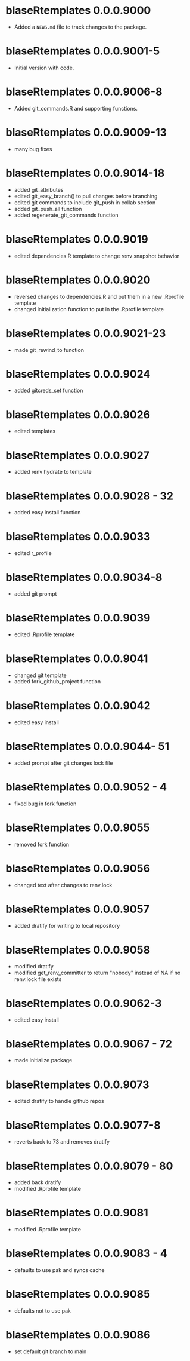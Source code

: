 # blaseRtemplates 0.0.0.9000

* Added a `NEWS.md` file to track changes to the package.

# blaseRtemplates 0.0.0.9001-5

* Initial version with code.

# blaseRtemplates 0.0.0.9006-8

* Added git_commands.R and supporting functions.

# blaseRtemplates 0.0.0.9009-13

* many bug fixes


# blaseRtemplates 0.0.0.9014-18 

* added git_attributes
* edited git_easy_branch() to pull changes before branching
* edited git commands to include git_push in collab section
* added git_push_all function
* added regenerate_git_commands function

# blaseRtemplates 0.0.0.9019

* edited dependencies.R template to change renv snapshot behavior

# blaseRtemplates 0.0.0.9020

* reversed changes to dependencies.R and put them in a new .Rprofile template
* changed initialization function to put in the .Rprofile template

# blaseRtemplates 0.0.0.9021-23

* made git_rewind_to function

# blaseRtemplates 0.0.0.9024

* added gitcreds_set function

# blaseRtemplates 0.0.0.9026

* edited templates

# blaseRtemplates 0.0.0.9027

* added renv hydrate to template

# blaseRtemplates 0.0.0.9028 - 32 

* added easy install function

# blaseRtemplates 0.0.0.9033

* edited r_profile

# blaseRtemplates 0.0.0.9034-8

* added git prompt

# blaseRtemplates 0.0.0.9039

* edited .Rprofile template

# blaseRtemplates 0.0.0.9041

* changed git template
* added fork_github_project function

# blaseRtemplates 0.0.0.9042

* edited easy install 

# blaseRtemplates 0.0.0.9044- 51 

* added prompt after git changes lock file

# blaseRtemplates 0.0.0.9052 - 4 

* fixed bug in fork function

# blaseRtemplates 0.0.0.9055

* removed fork function

# blaseRtemplates 0.0.0.9056

* changed text after changes to renv.lock

# blaseRtemplates 0.0.0.9057

* added dratify for writing to local repository 

# blaseRtemplates 0.0.0.9058

* modified dratify
* modified get_renv_committer to return "nobody" instead of NA if no renv.lock file exists

# blaseRtemplates 0.0.0.9062-3

* edited easy install

# blaseRtemplates 0.0.0.9067 - 72 

* made initialize package

# blaseRtemplates 0.0.0.9073

* edited dratify to handle github repos

# blaseRtemplates 0.0.0.9077-8

* reverts back to 73 and removes dratify

# blaseRtemplates 0.0.0.9079 - 80

* added back dratify
* modified .Rprofile template

# blaseRtemplates 0.0.0.9081

* modified .Rprofile template

# blaseRtemplates 0.0.0.9083 - 4

* defaults to use pak and syncs cache

# blaseRtemplates 0.0.0.9085

* defaults not to use pak

# blaseRtemplates 0.0.0.9086

* set default git branch to main
